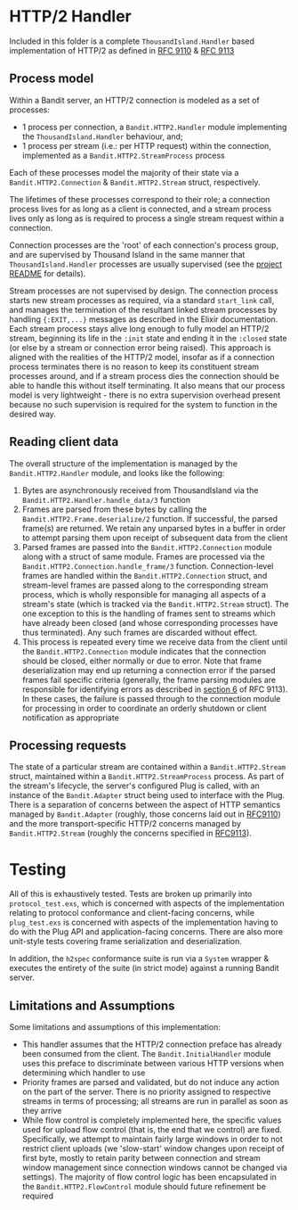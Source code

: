 # HTTP/2 Handler

Included in this folder is a complete `ThousandIsland.Handler` based implementation of HTTP/2 as
defined in [RFC 9110](https://datatracker.ietf.org/doc/rfc9110) & [RFC
9113](https://datatracker.ietf.org/doc/rfc9113)

## Process model

Within a Bandit server, an HTTP/2 connection is modeled as a set of processes:

* 1 process per connection, a `Bandit.HTTP2.Handler` module implementing the
  `ThousandIsland.Handler` behaviour, and;
* 1 process per stream (i.e.: per HTTP request) within the connection, implemented as
  a `Bandit.HTTP2.StreamProcess` process

Each of these processes model the majority of their state via a
`Bandit.HTTP2.Connection` & `Bandit.HTTP2.Stream` struct, respectively.

The lifetimes of these processes correspond to their role; a connection process lives for as long
as a client is connected, and a stream process lives only as long as is required to process
a single stream request within a connection.

Connection processes are the 'root' of each connection's process group, and are supervised by
Thousand Island in the same manner that `ThousandIsland.Handler` processes are usually supervised
(see the [project README](https://github.com/mtrudel/thousand_island) for details).

Stream processes are not supervised by design. The connection process starts new
stream processes as required, via a standard `start_link`
call, and manages the termination of the resultant linked stream processes by
handling `{:EXIT,...}` messages as described in the Elixir documentation. Each
stream process stays alive long enough to fully model an HTTP/2 stream,
beginning its life in the `:init` state and ending it in the `:closed` state (or
else by a stream or connection error being raised). This approach is aligned
with the realities of the HTTP/2 model, insofar as if a connection process
terminates there is no reason to keep its constituent stream processes around,
and if a stream process dies the connection should be able to handle this
without itself terminating. It also means that our process model is very
lightweight - there is no extra supervision overhead present because no such
supervision is required for the system to function in the desired way.

## Reading client data

The overall structure of the implementation is managed by the `Bandit.HTTP2.Handler` module, and
looks like the following:

1. Bytes are asynchronously received from ThousandIsland via the
   `Bandit.HTTP2.Handler.handle_data/3` function
2. Frames are parsed from these bytes by calling the `Bandit.HTTP2.Frame.deserialize/2`
   function. If successful, the parsed frame(s) are returned. We retain any unparsed bytes in
   a buffer in order to attempt parsing them upon receipt of subsequent data from the client
3. Parsed frames are passed into the `Bandit.HTTP2.Connection` module along with a struct of
   same module. Frames are processed via the `Bandit.HTTP2.Connection.handle_frame/3` function.
   Connection-level frames are handled within the `Bandit.HTTP2.Connection`
   struct, and stream-level frames are passed along to the corresponding stream
   process, which is wholly responsible for managing all aspects of a stream's
   state (which is tracked via the `Bandit.HTTP2.Stream` struct). The one
   exception to this is the handling of frames sent to streams which have
   already been closed (and whose corresponding processes have thus terminated).
   Any such frames are discarded without effect.
4. This process is repeated every time we receive data from the client until the
   `Bandit.HTTP2.Connection` module indicates that the connection should be closed, either
   normally or due to error. Note that frame deserialization may end up returning a connection
   error if the parsed frames fail specific criteria (generally, the frame parsing modules are
   responsible for identifying errors as described in [section
   6](https://datatracker.ietf.org/doc/html/rfc9113#section-6) of RFC 9113). In these cases, the
   failure is passed through to the connection module for processing in order to coordinate an
   orderly shutdown or client notification as appropriate

## Processing requests

The state of a particular stream are contained within a `Bandit.HTTP2.Stream`
struct, maintained within a `Bandit.HTTP2.StreamProcess` process. As part of the
stream's lifecycle, the server's configured Plug is called, with an instance of
the `Bandit.Adapter` struct being used to interface with the Plug. There
is a separation of concerns between the aspect of HTTP semantics managed by
`Bandit.Adapter` (roughly, those concerns laid out in
[RFC9110](https://datatracker.ietf.org/doc/html/rfc9110)) and the more
transport-specific HTTP/2 concerns managed by `Bandit.HTTP2.Stream` (roughly the
concerns specified in [RFC9113](https://datatracker.ietf.org/doc/html/rfc9113)).

# Testing

All of this is exhaustively tested. Tests are broken up primarily into `protocol_test.exs`, which
is concerned with aspects of the implementation relating to protocol conformance and
client-facing concerns, while `plug_test.exs` is concerned with aspects of the implementation
having to do with the Plug API and application-facing concerns. There are also more
unit-style tests covering frame serialization and deserialization.

In addition, the `h2spec` conformance suite is run via a `System` wrapper & executes the entirety
of the suite (in strict mode) against a running Bandit server.

## Limitations and Assumptions

Some limitations and assumptions of this implementation:

* This handler assumes that the HTTP/2 connection preface has already been consumed from the
  client. The `Bandit.InitialHandler` module uses this preface to discriminate between various
  HTTP versions when determining which handler to use
* Priority frames are parsed and validated, but do not induce any action on the part of the
  server. There is no priority assigned to respective streams in terms of processing; all streams
  are run in parallel as soon as they arrive
* While flow control is completely implemented here, the specific values used for upload flow
  control (that is, the end that we control) are fixed. Specifically, we attempt to maintain
  fairly large windows in order to not restrict client uploads (we 'slow-start' window changes
  upon receipt of first byte, mostly to retain parity between connection and stream window
  management since connection windows cannot be changed via settings). The majority of flow
  control logic has been encapsulated in the `Bandit.HTTP2.FlowControl` module should future
  refinement be required
